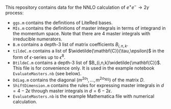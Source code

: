 This repository contains data for the NNLO calculation of $e^{+}e^{-}\to2\gamma$
process:

- `ggs.m` contains the definitions of LiteRed bases.
- `MIs.m` contains the definitions of master integrals in terms of integrand in the momentum space. Note that there are 4 master integrals with irreducible numerators.
- `B.m` contains a depth-3 list of matrix coefficients $B_{i,n,k}$.
- `tildeC.m` contains a list of $\widetilde{\mathbf{C}}(\tau,\epsilon)$
in the form of $\epsilon$-series up to $\epsilon^8$.
- `BtildeC.m` contains a depth-3 list of $B_{i,n,k}\widetilde{\mathbf{C}}$.
This file is for convenience only. It is used in the example notebook
`EvaluateMasters.nb` (see below).
- `Ddiag.m` contains the diagonal $(m^{2o_1},\ldots,m^{2o_{165}})$
of the matrix $D$.
- `ShiftDimension.m` contains the rules for expressing master
integrals in $d=4-2\epsilon$ through master integrals in $d=6-2\epsilon$.
- `EvaluateMasters.nb` is the example Mathematica file
with numerical calculation.
